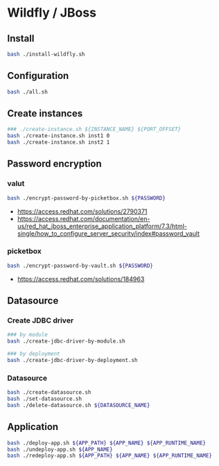 # Wildfly / JBoss

## Install

```bash
bash ./install-wildfly.sh
```

## Configuration

```bash
bash ./all.sh
```

## Create instances

```bash
### ./create-instance.sh ${INSTANCE_NAME} ${PORT_OFFSET}
bash ./create-instance.sh inst1 0
bash ./create-instance.sh inst2 1
```

## Password encryption

### valut

```bash
bash ./encrypt-password-by-picketbox.sh ${PASSWORD}
```

- https://access.redhat.com/solutions/2790371
- https://access.redhat.com/documentation/en-us/red_hat_jboss_enterprise_application_platform/7.3/html-single/how_to_configure_server_security/index#password_vault

### picketbox

```bash
bash ./encrypt-password-by-vault.sh ${PASSWORD}
```

- https://access.redhat.com/solutions/184963

## Datasource

### Create JDBC driver

```bash
### by module
bash ./create-jdbc-driver-by-module.sh

### by deployment
bash ./create-jdbc-driver-by-deployment.sh
```

### Datasource

```bash
bash ./create-datasource.sh
bash ./set-datasource.sh
bash ./delete-datasource.sh ${DATASOURCE_NAME}
```

## Application

```bash
bash ./deploy-app.sh ${APP_PATH} ${APP_NAME} ${APP_RUNTIME_NAME}
bash ./undeploy-app.sh ${APP_NAME}
bash ./redeploy-app.sh ${APP_PATH} ${APP_NAME} ${APP_RUNTIME_NAME}
```
